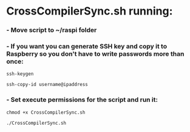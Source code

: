 # CrossCompilerSync.sh running:

### - Move script to ~/raspi folder

### - If you want you can generate SSH key and copy it to Raspberry so you don't have to write passwords more than once:
`ssh-keygen`

`ssh-copy-id username@ipaddress`

### - Set execute permissions for the script and run it:
`chmod +x CrossCompilerSync.sh`

`./CrossCompilerSync.sh`
